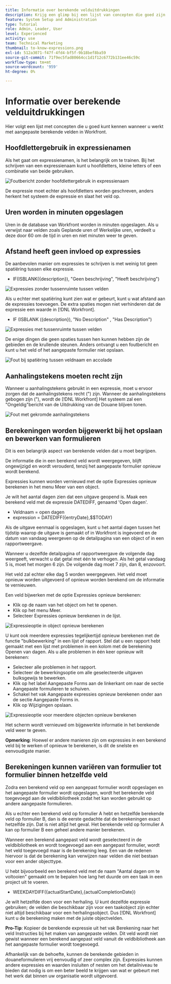 ```yaml
---
title: Informatie over berekende velduitdrukkingen
description: Krijg een glimp bij een lijst van concepten die goed zijn te kennen wanneer het werken met douane berekende gebieden in [!DNL Workfront].
feature: System Setup and Administration
type: Tutorial
role: Admin, Leader, User
level: Experienced
activity: use
team: Technical Marketing
thumbnail: to-know-expressions.png
exl-id: 512a3071-f47f-4fd4-bf5f-9b18bef8ba59
source-git-commit: 71f9ec5fad80664cc1d1f12c6772b131ee46c59c
workflow-type: tm+mt
source-wordcount: '959'
ht-degree: 0%

---
```


# Informatie over berekende velduitdrukkingen

Hier volgt een lijst met concepten die u goed kunt kennen wanneer u werkt met aangepaste berekende velden in Workfront.

## Hoofdlettergebruik in expressienamen

Als het gaat om expressienamen, is het belangrijk om te trainen. Bij het schrijven van een expressienaam kunt u hoofdletters, kleine letters of een combinatie van beide gebruiken.

![Foutbericht zonder hoofdlettergebruik in expressienaam](assets/T2K01.png)

De expressie moet echter als hoofdletters worden geschreven, anders herkent het systeem de expressie en slaat het veld op.



## Uren worden in minuten opgeslagen

Uren in de database van Workfront worden in minuten opgeslagen. Als u verwijst naar velden zoals Geplande uren of Werkelijke uren, verdeelt u deze door 60 om de tijd in uren en niet minuten weer te geven.

## Afstand heeft geen invloed op expressies

De aanbevolen manier om expressies te schrijven is met weinig tot geen spatiëring tussen elke expressie.

* IF(ISBLANK({description}), &quot;Geen beschrijving&quot;, &quot;Heeft beschrijving&quot;)

![Expressies zonder tussenruimte tussen velden](assets/T2K02.png)

Als u echter met spatiëring kunt zien wat er gebeurt, kunt u wat afstand aan de expressies toevoegen. De extra spaties mogen niet verhinderen dat de expressie een waarde in [!DNL Workfront].

* IF (ISBLANK ({description}), &quot;No Description&quot; , &quot;Has Description&quot;)

![Expressies met tussenruimte tussen velden](assets/T2K03.png)

De enige dingen die geen spaties tussen hen kunnen hebben zijn de gebieden en de krullende steunen. Anders ontvangt u een foutbericht en kunt u het veld of het aangepaste formulier niet opslaan.

![Fout bij spatiëring tussen veldnaam en accolade](assets/T2K04.png)

## Aanhalingstekens moeten recht zijn

Wanneer u aanhalingstekens gebruikt in een expressie, moet u ervoor zorgen dat de aanhalingstekens recht (&quot;) zijn. Wanneer de aanhalingstekens gebogen zijn (&quot;), wordt de [!DNL Workfront] Het systeem zal een &quot;Ongeldig&quot;bericht van de Uitdrukking van de Douane blijven tonen.

![Fout met gekromde aanhalingstekens](assets/T2K05.png)

## Berekeningen worden bijgewerkt bij het opslaan en bewerken van formulieren

Dit is een belangrijk aspect van berekende velden dat u moet begrijpen.

De informatie die in een berekend veld wordt weergegeven, blijft ongewijzigd en wordt verouderd, tenzij het aangepaste formulier opnieuw wordt berekend.

Expressies kunnen worden vernieuwd met de optie Expressies opnieuw berekenen in het menu Meer van een object.

Je wilt het aantal dagen zien dat een uitgave geopend is. Maak een berekend veld met de expressie DATEDIFF, genaamd &#39;Open dagen&#39;.

* Veldnaam = open dagen
* expression = DATEDIFF({entryDate},$$TODAY)

Als de uitgave eenmaal is opgeslagen, kunt u het aantal dagen tussen het tijdstip waarop de uitgave is gemaakt of in Workfront is ingevoerd en de datum van vandaag weergeven op de detailpagina van een object of in een rapportweergave.

Wanneer u dezelfde detailpagina of rapportweergave de volgende dag weergeeft, verwacht u dat getal met één te verhogen. Als het getal vandaag 5 is, moet het morgen 6 zijn. De volgende dag moet 7 zijn, dan 8, enzovoort.

Het veld zal echter elke dag 5 worden weergegeven. Het veld moet opnieuw worden uitgevoerd of opnieuw worden berekend om de informatie te vernieuwen.

Een veld bijwerken met de optie Expressies opnieuw berekenen:

* Klik op de naam van het object om het te openen.
* Klik op het menu Meer.
* Selecteer Expressies opnieuw berekenen in de lijst.

![Expressieoptie in object opnieuw berekenen](assets/T2K06.png)

U kunt ook meerdere expressies tegelijkertijd opnieuw berekenen met de functie &quot;bulkbewerking&quot; in een lijst of rapport. Stel dat u een rapport hebt gemaakt met een lijst met problemen in een kolom met de berekening Openen van dagen. Als u alle problemen in één keer opnieuw wilt berekenen:

* Selecteer alle problemen in het rapport.
* Selecteer de bewerkingsoptie om alle geselecteerde uitgaven bulksgewijs te bewerken.
* Klik op het label Aangepaste Forms aan de linkerkant om naar de sectie Aangepaste formulieren te schuiven.
* Schakel het vak Aangepaste expressies opnieuw berekenen onder aan de sectie Aangepaste Forms in.
* Klik op Wijzigingen opslaan.

![Expressieoptie voor meerdere objecten opnieuw berekenen](assets/T2K07.png)

Het scherm wordt vernieuwd om bijgewerkte informatie in het berekende veld weer te geven.

**Opmerking**: Hoewel er andere manieren zijn om expressies in een berekend veld bij te werken of opnieuw te berekenen, is dit de snelste en eenvoudigste manier.

## Berekeningen kunnen variëren van formulier tot formulier binnen hetzelfde veld

Zodra een berekend veld op een aangepast formulier wordt opgeslagen en het aangepaste formulier wordt opgeslagen, wordt het berekende veld toegevoegd aan de veldbibliotheek zodat het kan worden gebruikt op andere aangepaste formulieren.

Als u echter een berekend veld op formulier A hebt en hetzelfde berekende veld op formulier B, dan is de eerste gedachte dat de berekeningen exact hetzelfde zijn. Dat is niet altijd het geval. Het berekende veld op formulier A kan op formulier B een geheel andere manier berekenen.

Wanneer een berekend aangepast veld wordt geselecteerd in de veldbibliotheek en wordt toegevoegd aan een aangepast formulier, wordt het veld toegevoegd maar is de berekening leeg. Een van de redenen hiervoor is dat de berekening kan verwijzen naar velden die niet bestaan voor een ander objecttype.

U hebt bijvoorbeeld een berekend veld met de naam &quot;Aantal dagen om te voltooien&quot; gemaakt om te bepalen hoe lang het duurde om een taak in een project uit te voeren.

* WEEKDAYDIFF({actualStartDate},{actualCompletionDate})

Je wilt hetzelfde doen voor een herhaling. U kunt dezelfde expressie gebruiken; de velden die beschikbaar zijn voor een taakobject zijn echter niet altijd beschikbaar voor een herhalingsobject. Dus [!DNL Workfront] kunt u de berekening maken met de juiste objectvelden.

**Pro-Tip**: Kopieer de berekende expressie uit het vak Berekening naar het veld Instructies bij het maken van aangepaste velden. Dit veld wordt niet gewist wanneer een berekend aangepast veld vanuit de veldbibliotheek aan het aangepaste formulier wordt toegevoegd.

Afhankelijk van de behoefte, kunnen de berekende gebieden in douaneformulieren vrij eenvoudig of zeer complex zijn. Expressies kunnen andere expressies en waarden insluiten of nesten om het detailniveau te bieden dat nodig is om een beter beeld te krijgen van wat er gebeurt met het werk dat binnen uw organisatie wordt uitgevoerd.

<!--Depending on the need, calculated fields in custom forms can be quite simple or very complex. Expressions can embed, or nest, other expressions and values to provide the level of detail needed to get a better picture of what is going on with the work being done at your organization. 

Most of the examples and exercises in this course have been relatively simple to provide a base understanding of the expressions most commonly used and how to build those expressions in a custom calculated field. 

Now you’re ready to start building your own calculated custom fields.-->
